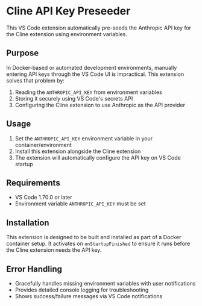 # Cline API Key Preseeder

This VS Code extension automatically pre-seeds the Anthropic API key for the Cline extension using environment variables.

## Purpose

In Docker-based or automated development environments, manually entering API keys through the VS Code UI is impractical. This extension solves that problem by:

1. Reading the `ANTHROPIC_API_KEY` from environment variables
2. Storing it securely using VS Code's secrets API
3. Configuring the Cline extension to use Anthropic as the API provider

## Usage

1. Set the `ANTHROPIC_API_KEY` environment variable in your container/environment
2. Install this extension alongside the Cline extension
3. The extension will automatically configure the API key on VS Code startup

## Requirements

- VS Code 1.70.0 or later
- Environment variable `ANTHROPIC_API_KEY` must be set

## Installation

This extension is designed to be built and installed as part of a Docker container setup. It activates on `onStartupFinished` to ensure it runs before the Cline extension needs the API key.

## Error Handling

- Gracefully handles missing environment variables with user notifications
- Provides detailed console logging for troubleshooting
- Shows success/failure messages via VS Code notifications